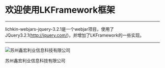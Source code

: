 # 欢迎使用LKFramework框架

------

lichkin-webjars-jquery-3.2.1是一个webjar项目，使用了JQuery3.2.1(http://jquery.com/)，并增加了LKFramework的一些实现。

------
![苏州鑫宏利业信息科技有限公司](https://avatars2.githubusercontent.com/u/30554748?v=4&s=200=400x400)

苏州鑫宏利业信息科技有限公司

